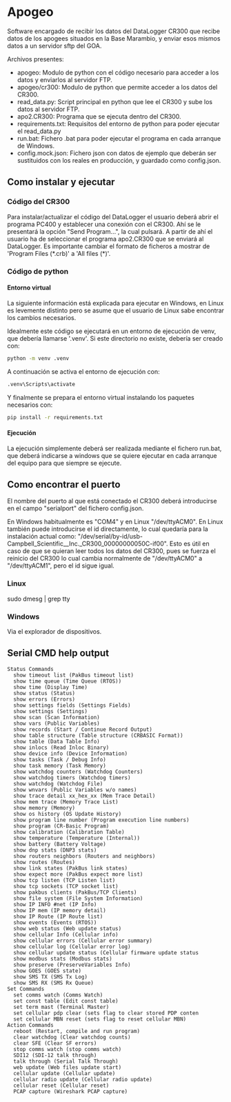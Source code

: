 # Apogeo

Software encargado de recibir los datos del DataLogger CR300 que recibe datos de los apogees situados en la Base Marambio, y enviar esos mismos datos a un servidor sftp del GOA.

Archivos presentes:
- apogeo: Modulo de python con el código necesario para acceder a los datos y enviarlos al servidor FTP.
- apogeo/cr300: Modulo de python que permite acceder a los datos del CR300.
- read_data.py: Script principal en python que lee el CR300 y sube los datos al servidor FTP.
- apo2.CR300: Programa que se ejecuta dentro del CR300.
- requirements.txt: Requisitos del entorno de python para poder ejecutar el read_data.py
- run.bat: Fichero .bat para poder ejecutar el programa en cada arranque de Windows.
- config.mock.json: Fichero json con datos de ejemplo que deberán ser sustituidos con los reales en producción, y guardado como config.json.

## Como instalar y ejecutar

### Código del CR300

Para instalar/actualizar el código del DataLogger el usuario deberá
abrir el programa PC400 y establecer una conexión con el CR300. Ahí se
le presentará la opción "Send Program...", la cual pulsará. A partir
de ahí el usuario ha de seleccionar el programa apo2.CR300 que se
enviará al DataLogger. Es importante cambiar el formato de ficheros a
mostrar de 'Program Files (\*.crb)' a 'All files (*)'.

### Código de python

#### Entorno virtual

La siguiente información está explicada para ejecutar en Windows, en
Linux es levemente distinto pero se asume que el usuario de Linux sabe
encontrar los cambios necesarios.

Idealmente este código se ejecutará en un entorno de ejecución de venv,
que debería llamarse '.venv'. Si este directorio no existe, debería ser creado con:
```sh
python -m venv .venv
```

A continuación se activa el entorno de ejecución con:
```sh
.venv\Scripts\activate
```

Y finalmente se prepara el entorno virtual instalando los paquetes necesarios con:
```sh
pip install -r requirements.txt
```

#### Ejecución

La ejecución simplemente deberá ser realizada mediante el fichero run.bat, que deberá
indicarse a windows que se quiere ejecutar en cada arranque del equipo para que siempre se ejecute.

## Como encontrar el puerto

El nombre del puerto al que está conectado el CR300 deberá introducirse en el campo "serialport"
del fichero config.json.

En Windows habitualmente es "COM4" y en Linux "/dev/ttyACM0". En Linux también puede introducirse
el id directamente, lo cual quedaría para la instalación actual como:
"/dev/serial/by-id/usb-Campbell_Scientific__Inc._CR300_00000000050C-if00".
Esto es útil en caso de que se quieran leer todos los datos del CR300, pues se fuerza el reinicio
del CR300 lo cual cambia normalmente de "/dev/ttyACM0" a "/dev/ttyACM1", pero el id sigue igual.

### Linux

sudo dmesg | grep tty

### Windows

Via el explorador de dispositivos.

## Serial CMD help output

```
Status Commands
  show timeout list (PakBus timeout list)
  show time queue (Time Queue (RTOS))
  show time (Display Time)
  show status (Status)
  show errors (Errors)
  show settings fields (Settings Fields)
  show settings (Settings)
  show scan (Scan Information)
  show vars (Public Variables)
  show records (Start / Continue Record Output)
  show table structure (Table structure (CRBASIC Format))
  show table (Data Table Info)
  show inlocs (Read Inloc Binary)
  show device info (Device Information)
  show tasks (Task / Debug Info)
  show task memory (Task Memory)
  show watchdog counters (Watchdog Counters)
  show watchdog timers (Watchdog timers)
  show watchdog (Watchdog File)
  show wnvars (Public Variables w/o names)
  show trace detail xx_hex_xx (Mem Trace Detail)
  show mem trace (Memory Trace List)
  show memory (Memory)
  show os history (OS Update History)
  show program line number (Program execution line numbers)
  show program (CR-Basic Program)
  show calibration (Calibration Table)
  show temperature (Temperature (Internal))
  show battery (Battery Voltage)
  show dnp stats (DNP3 stats)
  show routers neighbors (Routers and neighbors)
  show routes (Routes)
  show link states (PakBus link states)
  show expect more (PakBus expect more list)
  show tcp listen (TCP Listen list)
  show tcp sockets (TCP socket list)
  show pakbus clients (PakBus/TCP Clients)
  show file system (File System Information)
  show IP INFO #net (IP Info)
  show IP mem (IP memory detail)
  show IP Route (IP Route list)
  show events (Events (RTOS))
  show web status (Web update status)
  show cellular Info (Cellular info)
  show cellular errors (Cellular error summary)
  show cellular log (Cellular error log)
  show cellular update status (Cellular firmware update status
  show modbus stats (Modbus stats)
  show preserve (PreserveVariables Info)
  show GOES (GOES state)
  show SMS TX (SMS Tx Log)
  show SMS RX (SMS Rx Queue)
Set Commands
  set comms watch (Comms Watch)
  set const table (Edit const table)
  set term mast (Terminal Master)
  set cellular pdp clear (sets flag to clear stored PDP conten
  set cellular MBN reset (sets flag to reset cellular MBN)
Action Commands
  reboot (Restart, compile and run program)
  clear watchdog (Clear watchdog counts)
  clear SFE (Clear SF errors)
  stop comms watch (stop comms watch)
  SDI12 (SDI-12 talk through)
  talk through (Serial Talk Through)
  web update (Web files update start)
  cellular update (Cellular update)
  cellular radio update (Cellular radio update)
  cellular reset (Cellular reset)
  PCAP capture (Wireshark PCAP capture)
```
